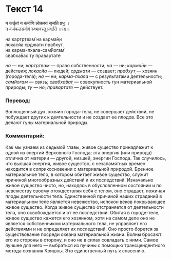 # Текст 14

न कर्तृत्वं न कर्माणि लोकस्य सृजति प्रभुः ।  
न कर्मफलसंयोगं स्वभावस्तु प्रवर्तते ॥१४॥

на картр̣твам̇ на карма̄н̣и  
локасйа ср̣джати прабхут̣  
на карма-пхала-сам̇йогам̇  
свабха̄вас ту правартате

_на_ — ни; _картр̣твам_ — право собственности; _на_ — ни; _карма̄н̣и_ — действия; _локасйа_ — людей; _ср̣джати_ — создает; _прабхут̣_ — хозяин (города-тела); _на_ — ни; _карма-пхала_ — с результатами деятельности; _сам̇йогам_ — связь; _свабха̄ват̣_ — совокупность гун материальной природы; _ту_ — но; _правартате_ — действует.

### Перевод:

Воплощенный дух, хозяин города-тела, не совершает действий, не побуждает других к деятельности и не создает ее плодов. Все это делают гуны материальной природы.

### Комментарий:

Как мы узнаем из седьмой главы, живое существо принадлежит к одной из энергий Верховного Господа; эта энергия (или природа) отлична от материи — другой, низшей, энергии Господа. Так случилось, что высшая энергия, живое существо, с незапамятных времен находится в соприкосновении с материальной природой. Бренное материальное тело, в котором обитает живое существо, служит причиной многообразных действий и их последствий. Изначально живое существо чисто, но, находясь в обусловленном состоянии и по невежеству своему отождествляя себя с телом, оно страдает, пожиная плоды деятельности тела. Единственной причиной наших страданий в материальном теле является невежество, испокон веков покрывающее живое существо. Когда живое существо отстраняется от деятельности тела, оно освобождается и от ее последствий. Обитая в городе-теле, живое существо кажется его хозяином, хотя на самом деле оно не является собственником материального тела, не управляет его действиями и не определяет их последствий. Оно просто борется за существование посреди океана материальной жизни. Волны бросают его из стороны в сторону, и оно не в силах совладать с ними. Самое лучшее для него — выбраться из пучины с помощью трансцендентного метода сознания Кришны. Это единственный путь к спасению.